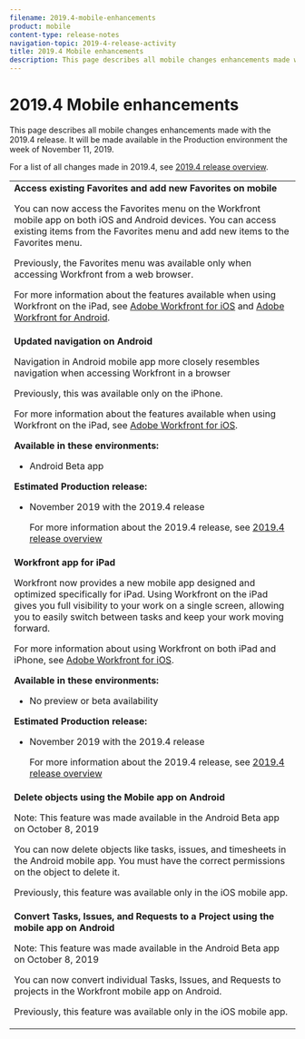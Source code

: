 ```yaml
---
filename: 2019.4-mobile-enhancements
product: mobile
content-type: release-notes
navigation-topic: 2019-4-release-activity
title: 2019.4 Mobile enhancements
description: This page describes all mobile changes enhancements made with the 2019.4 release. It will be made available in the Production environment the week of November 11, 2019.
---
```


# 2019.4 Mobile enhancements

This page describes all mobile changes enhancements made with the 2019.4 release. It will be made available in the Production environment the week of November 11, 2019.

For a list of all changes made in 2019.4, see [2019.4 release overview](../../../../product-announcements/product-releases/quarterly-release-archive/2019.4-release-activity/2019.4-release-activity-overview.md).

<!--WRITER: iframe isn't supported -->

<table> 
 <col> 
 <tbody> 
  <tr> 
   <td><strong>Access existing Favorites and add new Favorites on mobile</strong> <p>You can now access the Favorites menu on the Workfront mobile app on both iOS and Android devices. You can access existing items from the Favorites menu and add new items to the Favorites menu.</p> <p>Previously, the Favorites menu was available only when accessing Workfront from a web browser.</p> <p>For more information about the features available when using Workfront on the iPad, see <a href="../../../../workfront-basics/mobile-apps/using-the-workfront-mobile-app/workfront-for-ios.md" class="MCXref xref" xrefformat="{para}">Adobe Workfront for iOS</a> and <a href="../../../../workfront-basics/mobile-apps/using-the-workfront-mobile-app/workfront-for-android.md" class="MCXref xref" xrefformat="{para}">Adobe Workfront for Android</a>.</p> <!--<p><iframe class="vimeo-player_0" src="assets/368288121?" frameborder="0" allowfullscreen="1" width="560px" height="315px"></iframe> </p> <p><a href="https://vimeo.com/368288121/39d7c3aea6" target="_blank">View this video in full-screen mode.</a> </p>--> </td> 
  </tr> 
  <tr> 
   <td><strong>Updated navigation on Android</strong> <p>Navigation in Android mobile app more closely resembles navigation when accessing Workfront in a browser</p> <p>Previously, this was available only on the iPhone.</p> <p>For more information about the features available when using Workfront on the iPad, see <a href="../../../../workfront-basics/mobile-apps/using-the-workfront-mobile-app/workfront-for-ios.md" class="MCXref xref" xrefformat="{para}">Adobe Workfront for iOS</a>.</p> 
    <div class="workfront_plans"> 
     <p><strong>Available in these environments:</strong> </p> 
     <ul> 
      <li>Android Beta app</li> 
     </ul> 
     <p><strong>Estimated Production release:</strong> </p> 
     <ul> 
      <li> <p>November 2019 with the 2019.4 release</p> <p>For more information about the 2019.4 release, see <a href="../../../../product-announcements/product-releases/quarterly-release-archive/2019.4-release-activity/2019.4-release-activity-overview.md" class="MCXref xref" xrefformat="{para}">2019.4 release overview</a></p> </li> 
     </ul> 
    </div> <!--<p><iframe class="vimeo-player_0" src="assets/365346737?" frameborder="0" allowfullscreen="1" width="560px" height="315px"></iframe> </p> <p><a href="https://vimeo.com/365346737/5bd7c8c883" target="_blank">View this video in full-screen mode.</a> </p> --></td> 
  </tr> 
  <tr> 
   <td><strong>Workfront app for iPad</strong> <p>Workfront now provides a new mobile app designed and optimized specifically for iPad. Using Workfront on the iPad gives you full visibility to your work on a single screen, allowing you to easily switch between tasks and keep your work moving forward.</p> <p>For more information about using Workfront on both iPad and iPhone, see <a href="../../../../workfront-basics/mobile-apps/using-the-workfront-mobile-app/workfront-for-ios.md" class="MCXref xref" xrefformat="{para}">Adobe Workfront for iOS</a>.</p> 
    <div class="workfront_plans"> 
     <p><strong>Available in these environments:</strong> </p> 
     <ul> 
      <li>No preview or beta availability</li> 
     </ul> 
     <p><strong>Estimated Production release:</strong> </p> 
     <ul> 
      <li> <p>November 2019 with the 2019.4 release</p> <p>For more information about the 2019.4 release, see <a href="../../../../product-announcements/product-releases/quarterly-release-archive/2019.4-release-activity/2019.4-release-activity-overview.md" class="MCXref xref" xrefformat="{para}">2019.4 release overview</a></p> </li> 
     </ul> 
    </div> <!--<p><iframe class="vimeo-player_0" src="assets/370415400?" frameborder="0" allowfullscreen="1" width="560px" height="315px"></iframe> </p> <p><a href="https://vimeo.com/370415400/aff06aa7d8" target="_blank">View this video in full-screen mode.</a> </p>--> </td> 
  </tr> 
  <tr> 
   <td> 
    <div> 
     <strong>Delete objects using the Mobile app on Android</strong> 
     <p>Note: This feature was made available in the Android Beta app on October 8, 2019</p> 
     <p>You can now delete objects like tasks, issues, and timesheets in the Android mobile app. You must have the correct permissions on the object to delete it.</p> 
     <p>Previously, this feature was available only in the iOS mobile app.</p> 
    </div> </td> 
  </tr> 
  <tr> 
   <td><strong>Convert Tasks, Issues, and Requests to a Project using the mobile app on Android</strong> <p>Note: This feature was made available in the Android Beta app on October 8, 2019</p> <p>You can now convert individual Tasks, Issues, and Requests to projects in the Workfront mobile app on Android.</p> <p>Previously, this feature was available only in the iOS mobile app.</p> <!--<p><iframe class="vimeo-player_0" src="assets/355155531?" frameborder="0" allowfullscreen="1" width="560px" height="315px"></iframe> </p> <p><a href="https://vimeo.com/355155531/54e7f3db03" target="_blank">View this video in full-screen mode.</a> </p>--> </td> 
  </tr> 
 </tbody> 
</table>

